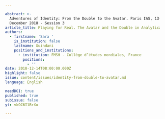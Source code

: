 ```yaml
---

abstract: >-
  Adventures of Identity: From the Double to the Avatar. Paris IAS, 13-14
  December 2018 - Session 3
article_title: Playing for Real. The Avatar and the Double in Analytical Psychodrama
authors:
  - firstname: 'Sara '
    is_institution: false
    lastname: Guindani
    positions_and_institutions:
      - institution: FMSH - Collège d’études mondiales, France
        positions:
          - ''
date: 2018-12-14T08:00:00.000Z
highlight: false
issue: content/issues/identity-from-double-to-avatar.md
language: English

needDOI: true
published: true
subissue: false
yt: vkOC6I1BrXo

---
```







<Youtube yt="vkOC6I1BrXo" caption="Playing for Real. The Avatar and the Double in Analytical Psychodrama"></Youtube>